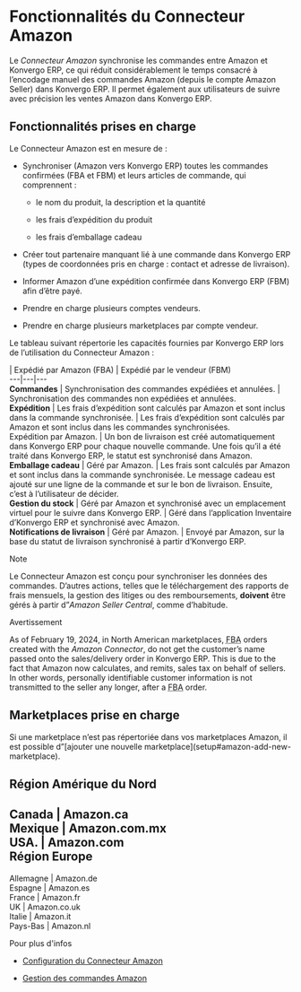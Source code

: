 # Fonctionnalités du Connecteur Amazon

Le _Connecteur Amazon_ synchronise les commandes entre Amazon et Konvergo ERP, ce qui
réduit considérablement le temps consacré à l’encodage manuel des commandes
Amazon (depuis le compte Amazon Seller) dans Konvergo ERP. Il permet également aux
utilisateurs de suivre avec précision les ventes Amazon dans Konvergo ERP.

## Fonctionnalités prises en charge

Le Connecteur Amazon est en mesure de :

  * Synchroniser (Amazon vers Konvergo ERP) toutes les commandes confirmées (FBA et FBM) et leurs articles de commande, qui comprennent :

    * le nom du produit, la description et la quantité

    * les frais d’expédition du produit

    * les frais d’emballage cadeau

  * Créer tout partenaire manquant lié à une commande dans Konvergo ERP (types de coordonnées pris en charge : contact et adresse de livraison).

  * Informer Amazon d’une expédition confirmée dans Konvergo ERP (FBM) afin d’être payé.

  * Prendre en charge plusieurs comptes vendeurs.

  * Prendre en charge plusieurs marketplaces par compte vendeur.

Le tableau suivant répertorie les capacités fournies par Konvergo ERP lors de
l’utilisation du Connecteur Amazon :

| Expédié par Amazon (FBA) | Expédié par le vendeur (FBM)  
---|---|---  
**Commandes** | Synchronisation des commandes expédiées et annulées. | Synchronisation des commandes non expédiées et annulées.  
**Expédition** | Les frais d’expédition sont calculés par Amazon et sont inclus dans la commande synchronisée. | Les frais d’expédition sont calculés par Amazon et sont inclus dans les commandes synchronisées.  
Expédition par Amazon. | Un bon de livraison est créé automatiquement dans Konvergo ERP pour chaque nouvelle commande. Une fois qu’il a été traité dans Konvergo ERP, le statut est synchronisé dans Amazon.  
**Emballage cadeau** | Géré par Amazon. | Les frais sont calculés par Amazon et sont inclus dans la commande synchronisée. Le message cadeau est ajouté sur une ligne de la commande et sur le bon de livraison. Ensuite, c’est à l’utilisateur de décider.  
**Gestion du stock** | Géré par Amazon et synchronisé avec un emplacement virtuel pour le suivre dans Konvergo ERP. | Géré dans l’application Inventaire d’Konvergo ERP et synchronisé avec Amazon.  
**Notifications de livraison** | Géré par Amazon. | Envoyé par Amazon, sur la base du statut de livraison synchronisé à partir d’Konvergo ERP.  
<div class="alert alert-primary">
<p class="alert-title">
Note</p><p>Le Connecteur Amazon est conçu pour synchroniser les données des commandes. D’autres actions, telles que le téléchargement des rapports de frais mensuels, la gestion des litiges ou des remboursements, <b>doivent</b> être gérés à partir d”<em>Amazon Seller Central</em>, comme d’habitude.</p>
</div> <div class="alert alert-warning">
<p class="alert-title">
Avertissement</p><p>As of February 19, 2024, in North American marketplaces, <abbr title="Fulfilled by Amazon">FBA</abbr> orders
created with the <em>Amazon Connector</em>, do not get the customer’s name passed onto the
sales/delivery order in Konvergo ERP. This is due to the fact that Amazon now calculates, and remits,
sales tax on behalf of sellers. In other words, personally identifiable customer information is
not transmitted to the seller any longer, after a <abbr title="Fulfilled by Amazon">FBA</abbr> order.</p>
</div>

## Marketplaces prise en charge

Si une marketplace n’est pas répertoriée dans vos marketplaces Amazon, il est
possible d”[ajouter une nouvelle marketplace](setup#amazon-add-new-
marketplace).

**Région Amérique du Nord**  
---  
Canada | Amazon.ca  
Mexique | Amazon.com.mx  
USA. | Amazon.com  
**Région Europe**  
---  
Allemagne | Amazon.de  
Espagne | Amazon.es  
France | Amazon.fr  
UK | Amazon.co.uk  
Italie | Amazon.it  
Pays-Bas | Amazon.nl  
<div class="alert alert-secondary">
<p class="alert-title">
Pour plus d'infos</p><ul>
<li><p><a href="setup">Configuration du Connecteur Amazon</a></p></li>
<li><p><a href="manage">Gestion des commandes Amazon</a></p></li>
</ul>
</div>

